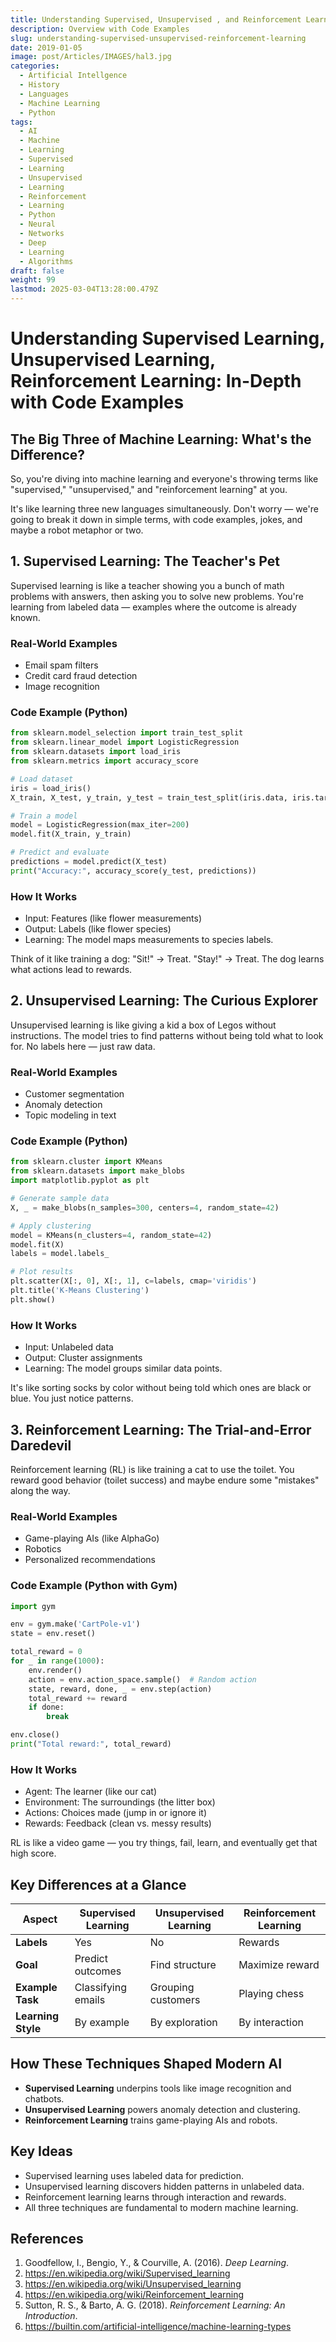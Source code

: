 ```yaml
---
title: Understanding Supervised, Unsupervised , and Reinforcement Learning
description: Overview with Code Examples
slug: understanding-supervised-unsupervised-reinforcement-learning
date: 2019-01-05
image: post/Articles/IMAGES/hal3.jpg
categories:
  - Artificial Intellgence
  - History
  - Languages
  - Machine Learning
  - Python
tags:
  - AI
  - Machine
  - Learning
  - Supervised
  - Learning
  - Unsupervised
  - Learning
  - Reinforcement
  - Learning
  - Python
  - Neural
  - Networks
  - Deep
  - Learning
  - Algorithms
draft: false
weight: 99
lastmod: 2025-03-04T13:28:00.479Z
---
```

# Understanding Supervised Learning, Unsupervised Learning, Reinforcement Learning: In-Depth with Code Examples

## The Big Three of Machine Learning: What's the Difference?

So, you're diving into machine learning and everyone's throwing terms like "supervised," "unsupervised," and "reinforcement learning" at you.

It's like learning three new languages simultaneously. Don't worry — we're going to break it down in simple terms, with code examples, jokes, and maybe a robot metaphor or two.

## 1. Supervised Learning: The Teacher's Pet

Supervised learning is like a teacher showing you a bunch of math problems with answers, then asking you to solve new problems. You're learning from labeled data — examples where the outcome is already known.

### Real-World Examples

* Email spam filters
* Credit card fraud detection
* Image recognition

### Code Example (Python)

```python
from sklearn.model_selection import train_test_split
from sklearn.linear_model import LogisticRegression
from sklearn.datasets import load_iris
from sklearn.metrics import accuracy_score

# Load dataset
iris = load_iris()
X_train, X_test, y_train, y_test = train_test_split(iris.data, iris.target, test_size=0.2, random_state=42)

# Train a model
model = LogisticRegression(max_iter=200)
model.fit(X_train, y_train)

# Predict and evaluate
predictions = model.predict(X_test)
print("Accuracy:", accuracy_score(y_test, predictions))
```

### How It Works

* Input: Features (like flower measurements)
* Output: Labels (like flower species)
* Learning: The model maps measurements to species labels.

Think of it like training a dog: "Sit!" → Treat. "Stay!" → Treat. The dog learns what actions lead to rewards.

## 2. Unsupervised Learning: The Curious Explorer

Unsupervised learning is like giving a kid a box of Legos without instructions. The model tries to find patterns without being told what to look for. No labels here — just raw data.

### Real-World Examples

* Customer segmentation
* Anomaly detection
* Topic modeling in text

### Code Example (Python)

```python
from sklearn.cluster import KMeans
from sklearn.datasets import make_blobs
import matplotlib.pyplot as plt

# Generate sample data
X, _ = make_blobs(n_samples=300, centers=4, random_state=42)

# Apply clustering
model = KMeans(n_clusters=4, random_state=42)
model.fit(X)
labels = model.labels_

# Plot results
plt.scatter(X[:, 0], X[:, 1], c=labels, cmap='viridis')
plt.title('K-Means Clustering')
plt.show()
```

### How It Works

* Input: Unlabeled data
* Output: Cluster assignments
* Learning: The model groups similar data points.

It's like sorting socks by color without being told which ones are black or blue. You just notice patterns.

## 3. Reinforcement Learning: The Trial-and-Error Daredevil

Reinforcement learning (RL) is like training a cat to use the toilet. You reward good behavior (toilet success) and maybe endure some "mistakes" along the way.

### Real-World Examples

* Game-playing AIs (like AlphaGo)
* Robotics
* Personalized recommendations

### Code Example (Python with Gym)

```python
import gym

env = gym.make('CartPole-v1')
state = env.reset()

total_reward = 0
for _ in range(1000):
    env.render()
    action = env.action_space.sample()  # Random action
    state, reward, done, _ = env.step(action)
    total_reward += reward
    if done:
        break

env.close()
print("Total reward:", total_reward)
```

### How It Works

* Agent: The learner (like our cat)
* Environment: The surroundings (the litter box)
* Actions: Choices made (jump in or ignore it)
* Rewards: Feedback (clean vs. messy results)

RL is like a video game — you try things, fail, learn, and eventually get that high score.

## Key Differences at a Glance

| **Aspect**         | **Supervised Learning** | **Unsupervised Learning** | **Reinforcement Learning** |
| ------------------ | ----------------------- | ------------------------- | -------------------------- |
| **Labels**         | Yes                     | No                        | Rewards                    |
| **Goal**           | Predict outcomes        | Find structure            | Maximize reward            |
| **Example Task**   | Classifying emails      | Grouping customers        | Playing chess              |
| **Learning Style** | By example              | By exploration            | By interaction             |

## How These Techniques Shaped Modern AI

* **Supervised Learning** underpins tools like image recognition and chatbots.
* **Unsupervised Learning** powers anomaly detection and clustering.
* **Reinforcement Learning** trains game-playing AIs and robots.

## Key Ideas

* Supervised learning uses labeled data for prediction.
* Unsupervised learning discovers hidden patterns in unlabeled data.
* Reinforcement learning learns through interaction and rewards.
* All three techniques are fundamental to modern machine learning.

## References

1. Goodfellow, I., Bengio, Y., & Courville, A. (2016). *Deep Learning*.
2. <https://en.wikipedia.org/wiki/Supervised_learning>
3. <https://en.wikipedia.org/wiki/Unsupervised_learning>
4. <https://en.wikipedia.org/wiki/Reinforcement_learning>
5. Sutton, R. S., & Barto, A. G. (2018). *Reinforcement Learning: An Introduction*.
6. <https://builtin.com/artificial-intelligence/machine-learning-types>
